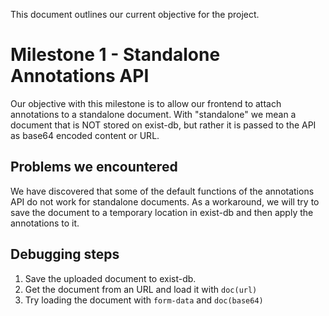 This document outlines our current objective for the project.

# Milestone 1 - Standalone Annotations API

Our objective with this milestone is to allow our frontend to attach annotations to a standalone document.
With "standalone" we mean a document that is NOT stored on exist-db, but rather it is passed to the API as base64 encoded content or URL.

## Problems we encountered

We have discovered that some of the default functions of the annotations API do not work for standalone documents.
As a workaround, we will try to save the document to a temporary location in exist-db and then apply the annotations to it.

## Debugging steps

1. Save the uploaded document to exist-db.
2. Get the document from an URL and load it with `doc(url)`
3. Try loading the document with `form-data` and `doc(base64)`
